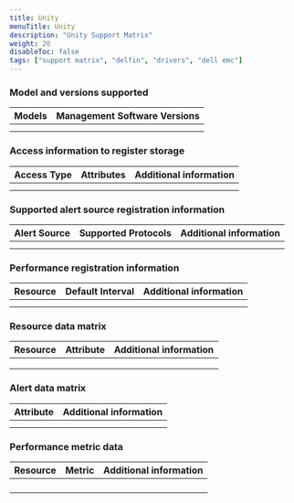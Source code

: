 ```yaml
---
title: Unity
menuTitle: Unity 
description: "Unity Support Matrix"
weight: 20
disableToc: false
tags: ["support matrix", "delfin", "drivers", "dell emc"]
---
```


### Model and versions supported

<table>
   <thead>
      <tr>
         <th>Models</th>
         <th>Management Software Versions</th>
      </tr>
   </thead>
   <tbody>
      <tr>
         <td></td>
         <td></td>
      </tr>
      <tr>
         <td></td>
         <td></td>
      </tr>
   </tbody>
</table>

### Access information to register storage

<table>
   <thead>
      <tr>
         <th>Access Type</th>
         <th>Attributes</th>
         <th>Additional information</th>
      </tr>
   </thead>
   <tbody>
      <tr>
         <td rowspan="2"></td>
         <td></td>
         <td></td>
      </tr>
      <tr>
         <td></td>
         <td></td>
      </tr>
   </tbody>
</table>

### Supported alert source registration information

<table>
   <thead>
      <tr>
         <th>Alert Source</th>
         <th>Supported Protocols</th>
         <th>Additional information</th>
      </tr>
   </thead>
   <tbody>
      <tr>
         <td></td>
         <td></td>
         <td></td>
      </tr>
      <tr>
         <td></td>
         <td></td>
         <td></td>
      </tr>
   </tbody>
</table>

### Performance registration information

<table>
   <thead>
      <tr>
         <th>Resource</th>
         <th>Default Interval</th>
         <th>Additional information</th>
      </tr>
   </thead>
   <tbody>
      <tr>
         <td></td>
         <td></td>
         <td></td>
      </tr>
      <tr>
         <td></td>
         <td></td>
         <td></td>
      </tr>
   </tbody>
</table>

### Resource data matrix

<table>
   <thead>
      <tr>
         <th>Resource</th>
         <th>Attribute</th>
         <th>Additional information</th>
      </tr>
   </thead>
   <tbody>
      <tr>
         <td rowspan=3></td>
         <td></td>
         <td></td>
      </tr>
      <tr>
         <td></td>
         <td></td>
      </tr>
      <tr>
         <td></td>
         <td></td>
      </tr>
   </tbody>
</table>

### Alert data matrix

<table>
   <thead>
      <tr>
         <th>Attribute</th>
         <th>Additional information</th>
      </tr>
   </thead>
   <tbody>
      <tr>
         <td></td>
         <td></td>
      </tr>
      <tr>
         <td></td>
         <td></td>
      </tr>
   </tbody>
</table>

### Performance metric data

<table>
   <thead>
      <tr>
         <th>Resource</th>
         <th>Metric</th>
         <th>Additional information</th>
      </tr>
   </thead>
   <tbody>
      <tr>
         <td rowspan=3></td>
         <td></td>
         <td></td>
      </tr>
      <tr>
         <td></td>
         <td></td>
      </tr>
      <tr>
         <td></td>
         <td></td>
      </tr>
      <tr>
         <td></td>
         <td></td>
      </tr>
   </tbody>
</table>
